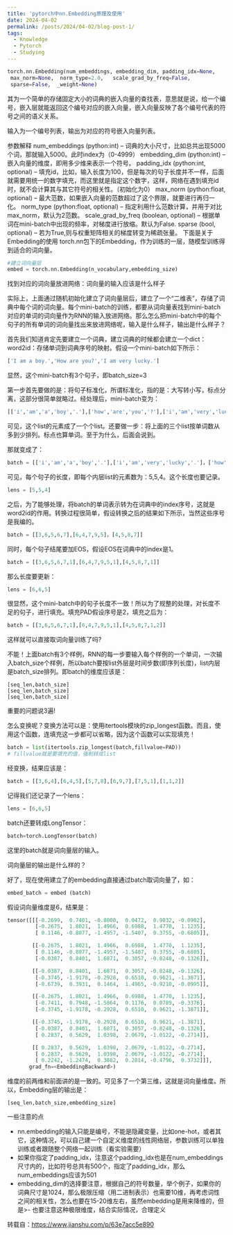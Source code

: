 ```yaml
---
title: 'pytorch中nn.Embedding原理及使用'
date: 2024-04-02
permalink: /posts/2024/04-02/blog-post-1/
tags:
  - Knowledge
  - Pytorch
  - Studying
---
```


```python
torch.nn.Embedding(num_embeddings, embedding_dim, padding_idx=None,
 max_norm=None,  norm_type=2.0,   scale_grad_by_freq=False, 
 sparse=False,  _weight=None)
```
其为一个简单的存储固定大小的词典的嵌入向量的查找表，意思就是说，给一个编号，嵌入层就能返回这个编号对应的嵌入向量，嵌入向量反映了各个编号代表的符号之间的语义关系。

输入为一个编号列表，输出为对应的符号嵌入向量列表。

参数解释
num_embeddings (python:int) – 词典的大小尺寸，比如总共出现5000个词，那就输入5000。此时index为（0-4999）
embedding_dim (python:int) – 嵌入向量的维度，即用多少维来表示一个符号。
padding_idx (python:int, optional) – 填充id，比如，输入长度为100，但是每次的句子长度并不一样，后面就需要用统一的数字填充，而这里就是指定这个数字，这样，网络在遇到填充id时，就不会计算其与其它符号的相关性。（初始化为0）
max_norm (python:float, optional) – 最大范数，如果嵌入向量的范数超过了这个界限，就要进行再归一化。
norm_type (python:float, optional) – 指定利用什么范数计算，并用于对比max_norm，默认为2范数。
scale_grad_by_freq (boolean, optional) – 根据单词在mini-batch中出现的频率，对梯度进行放缩。默认为False.
sparse (bool, optional) – 若为True,则与权重矩阵相关的梯度转变为稀疏张量。
下面是关于Embedding的使用
torch.nn包下的Embedding，作为训练的一层，随模型训练得到适合的词向量。

```python
#建立词向量层
embed = torch.nn.Embedding(n_vocabulary,embedding_size)
```
找到对应的词向量放进网络：词向量的输入应该是什么样子

实际上，上面通过随机初始化建立了词向量层后，建立了一个“二维表”，存储了词典中每个词的词向量。每个mini-batch的训练，都要从词向量表找到mini-batch对应的单词的词向量作为RNN的输入放进网络。那么怎么把mini-batch中的每个句子的所有单词的词向量找出来放进网络呢，输入是什么样子，输出是什么样子？

首先我们知道肯定先要建立一个词典，建立词典的时候都会建立一个dict：word2id：存储单词到词典序号的映射。假设一个mini-batch如下所示：
```python
['I am a boy.','How are you?','I am very lucky.']
```
显然，这个mini-batch有3个句子，即batch_size=3

第一步首先要做的是：将句子标准化，所谓标准化，指的是：大写转小写，标点分离，这部分很简单就略过。经处理后，mini-batch变为：
```python
[['i','am','a','boy','.'],['how','are','you','?'],['i','am','very','lucky','.']]
```
可见，这个list的元素成了一个个list。还要做一步：将上面的三个list按单词数从多到少排列。标点也算单词。至于为什么，后面会说到。

那就变成了：
```python
batch = [['i','am','a','boy','.'],['i','am','very','lucky','.']，['how','are','you','?']]
```
可见，每个句子的长度，即每个内层list的元素数为：5,5,4。这个长度也要记录。

```python
lens = [5,5,4]
```
之后，为了能够处理，将batch的单词表示转为在词典中的index序号，这就是word2id的作用。转换过程很简单，假设转换之后的结果如下所示，当然这些序号是我编的。

```python
batch = [[3,6,5,6,7],[6,4,7,9,5]，[4,5,8,7]]
```
同时，每个句子结尾要加EOS，假设EOS在词典中的index是1。

```python
batch = [[3,6,5,6,7,1],[6,4,7,9,5,1],[4,5,8,7,1]]
```
那么长度要更新：
```python
lens = [6,6,5]
```
很显然，这个mini-batch中的句子长度不一致！所以为了规整的处理，对长度不足的句子，进行填充。填充PAD假设序号是2，填充之后为：

```python
batch = [[3,6,5,6,7,1],[6,4,7,9,5,1],[4,5,8,7,1,2]]
```
这样就可以直接取词向量训练了吗?

不能！上面batch有3个样例，RNN的每一步要输入每个样例的一个单词，一次输入batch_size个样例，所以batch要按list外层是时间步数(即序列长度)，list内层是batch_size排列。即batch的维度应该是：
```
[seq_len,batch_size]
[seq_len,batch_size]
[seq_len,batch_size]
```
重要的问题说3遍!

怎么变换呢？变换方法可以是：使用itertools模块的zip_longest函数。而且，使用这个函数，连填充这一步都可以省略，因为这个函数可以实现填充！

```python
batch = list(itertools.zip_longest(batch,fillvalue=PAD))
# fillvalue就是要填充的值，强制转成list
```
经变换，结果应该是：
```python
batch = [[3,6,4],[6,4,5],[5,7,8],[6,9,7],[7,5,1],[1,1,2]]
```
记得我们还记录了一个lens：
```python
lens = [6,6,5]
```
batch还要转成LongTensor：
```python
batch=torch.LongTensor(batch)
```
这里的batch就是词向量层的输入。

词向量层的输出是什么样的？

好了，现在使用建立了的embedding直接通过batch取词向量了，如：
```python
embed_batch = embed (batch)
```
假设词向量维度是6，结果是：

```python
tensor([[[-0.2699,  0.7401, -0.8000,  0.0472,  0.9032, -0.0902],
         [-0.2675,  1.8021,  1.4966,  0.6988,  1.4770,  1.1235],
         [ 0.1146, -0.8077, -1.4957, -1.5407,  0.3755, -0.6805]],

        [[-0.2675,  1.8021,  1.4966,  0.6988,  1.4770,  1.1235],
         [ 0.1146, -0.8077, -1.4957, -1.5407,  0.3755, -0.6805],
         [-0.0387,  0.8401,  1.6871,  0.3057, -0.8248, -0.1326]],

        [[-0.0387,  0.8401,  1.6871,  0.3057, -0.8248, -0.1326],
         [-0.3745, -1.9178, -0.2928,  0.6510,  0.9621, -1.3871],
         [-0.6739,  0.3931,  0.1464,  1.4965, -0.9210, -0.0995]],

        [[-0.2675,  1.8021,  1.4966,  0.6988,  1.4770,  1.1235],
         [-0.7411,  0.7948, -1.5864,  0.1176,  0.0789, -0.3376],
         [-0.3745, -1.9178, -0.2928,  0.6510,  0.9621, -1.3871]],

        [[-0.3745, -1.9178, -0.2928,  0.6510,  0.9621, -1.3871],
         [-0.0387,  0.8401,  1.6871,  0.3057, -0.8248, -0.1326],
         [ 0.2837,  0.5629,  1.0398,  2.0679, -1.0122, -0.2714]],

        [[ 0.2837,  0.5629,  1.0398,  2.0679, -1.0122, -0.2714],
         [ 0.2837,  0.5629,  1.0398,  2.0679, -1.0122, -0.2714],
         [ 0.2242, -1.2474,  0.3882,  0.2814, -0.4796,  0.3732]]],
       grad_fn=<EmbeddingBackward>)
```
维度的前两维和前面讲的是一致的。可见多了一个第三维，这就是词向量维度。所以，Embedding层的输出是：
```
[seq_len,batch_size,embedding_size]
```
一些注意的点
- nn.embedding的输入只能是编号，不能是隐藏变量，比如one-hot，或者其它，这种情况，可以自己建一个自定义维度的线性网络层，参数训练可以单独训练或者跟随整个网络一起训练（看实验需要）
- 如果你指定了padding_idx，注意这个padding_idx也是在num_embeddings尺寸内的，比如符号总共有500个，指定了padding_idx，那么num_embeddings应该为501
- embedding_dim的选择要注意，根据自己的符号数量，举个例子，如果你的词典尺寸是1024，那么极限压缩（用二进制表示）也需要10维，再考虑词性之间的相关性，怎么也要在15-20维左右，虽然embedding是用来降维的，但是>- 也要注意这种极限维度，结合实际情况，合理定义

转载自：https://www.jianshu.com/p/63e7acc5e890
